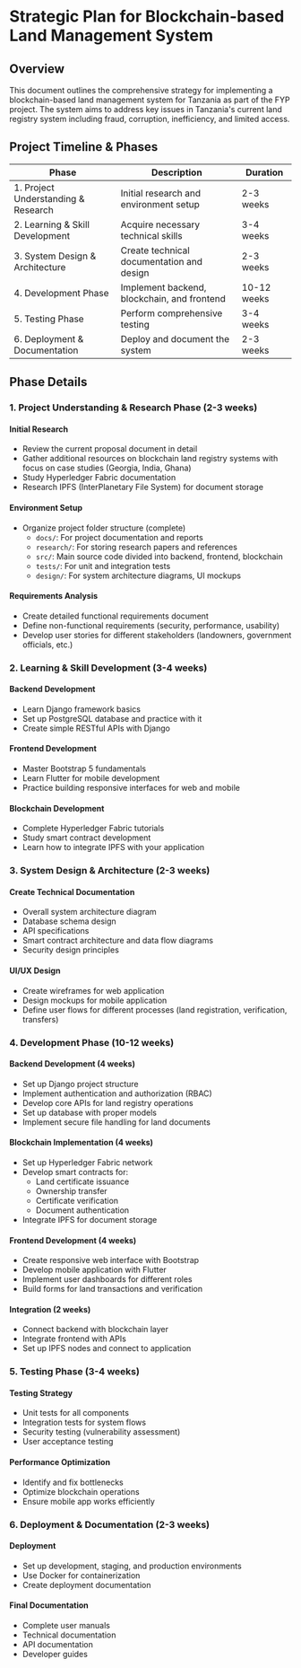 # Strategic Plan for Blockchain-based Land Management System

## Overview
This document outlines the comprehensive strategy for implementing a blockchain-based land management system for Tanzania as part of the FYP project. The system aims to address key issues in Tanzania's current land registry system including fraud, corruption, inefficiency, and limited access.

## Project Timeline & Phases

| Phase | Description | Duration |
|-------|-------------|----------|
| 1. Project Understanding & Research | Initial research and environment setup | 2-3 weeks |
| 2. Learning & Skill Development | Acquire necessary technical skills | 3-4 weeks |
| 3. System Design & Architecture | Create technical documentation and design | 2-3 weeks |
| 4. Development Phase | Implement backend, blockchain, and frontend | 10-12 weeks |
| 5. Testing Phase | Perform comprehensive testing | 3-4 weeks |
| 6. Deployment & Documentation | Deploy and document the system | 2-3 weeks |

## Phase Details

### 1. Project Understanding & Research Phase (2-3 weeks)

#### Initial Research
- Review the current proposal document in detail
- Gather additional resources on blockchain land registry systems with focus on case studies (Georgia, India, Ghana)
- Study Hyperledger Fabric documentation
- Research IPFS (InterPlanetary File System) for document storage

#### Environment Setup
- Organize project folder structure (complete)
  - `docs/`: For project documentation and reports
  - `research/`: For storing research papers and references  
  - `src/`: Main source code divided into backend, frontend, blockchain
  - `tests/`: For unit and integration tests
  - `design/`: For system architecture diagrams, UI mockups

#### Requirements Analysis
- Create detailed functional requirements document
- Define non-functional requirements (security, performance, usability)
- Develop user stories for different stakeholders (landowners, government officials, etc.)

### 2. Learning & Skill Development (3-4 weeks)

#### Backend Development
- Learn Django framework basics
- Set up PostgreSQL database and practice with it
- Create simple RESTful APIs with Django

#### Frontend Development
- Master Bootstrap 5 fundamentals
- Learn Flutter for mobile development
- Practice building responsive interfaces for web and mobile

#### Blockchain Development
- Complete Hyperledger Fabric tutorials
- Study smart contract development
- Learn how to integrate IPFS with your application

### 3. System Design & Architecture (2-3 weeks)

#### Create Technical Documentation
- Overall system architecture diagram
- Database schema design
- API specifications
- Smart contract architecture and data flow diagrams
- Security design principles

#### UI/UX Design
- Create wireframes for web application
- Design mockups for mobile application
- Define user flows for different processes (land registration, verification, transfers)

### 4. Development Phase (10-12 weeks)

#### Backend Development (4 weeks)
- Set up Django project structure
- Implement authentication and authorization (RBAC)
- Develop core APIs for land registry operations
- Set up database with proper models
- Implement secure file handling for land documents

#### Blockchain Implementation (4 weeks)
- Set up Hyperledger Fabric network
- Develop smart contracts for:
  - Land certificate issuance
  - Ownership transfer
  - Certificate verification
  - Document authentication
- Integrate IPFS for document storage

#### Frontend Development (4 weeks)
- Create responsive web interface with Bootstrap
- Develop mobile application with Flutter
- Implement user dashboards for different roles
- Build forms for land transactions and verification

#### Integration (2 weeks)
- Connect backend with blockchain layer
- Integrate frontend with APIs
- Set up IPFS nodes and connect to application

### 5. Testing Phase (3-4 weeks)

#### Testing Strategy
- Unit tests for all components
- Integration tests for system flows
- Security testing (vulnerability assessment)
- User acceptance testing

#### Performance Optimization
- Identify and fix bottlenecks
- Optimize blockchain operations
- Ensure mobile app works efficiently

### 6. Deployment & Documentation (2-3 weeks)

#### Deployment
- Set up development, staging, and production environments
- Use Docker for containerization
- Create deployment documentation

#### Final Documentation
- Complete user manuals
- Technical documentation
- API documentation
- Developer guides
